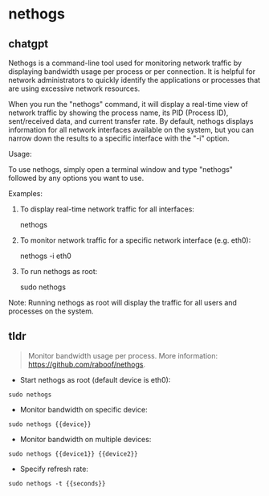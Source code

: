 # nethogs 
## chatgpt 
Nethogs is a command-line tool used for monitoring network traffic by displaying bandwidth usage per process or per connection. It is helpful for network administrators to quickly identify the applications or processes that are using excessive network resources.

When you run the "nethogs" command, it will display a real-time view of network traffic by showing the process name, its PID (Process ID), sent/received data, and current transfer rate. By default, nethogs displays information for all network interfaces available on the system, but you can narrow down the results to a specific interface with the "-i" option.

Usage:

To use nethogs, simply open a terminal window and type "nethogs" followed by any options you want to use.

Examples:

1. To display real-time network traffic for all interfaces:

   nethogs

2. To monitor network traffic for a specific network interface (e.g. eth0):

   nethogs -i eth0

3. To run nethogs as root:

   sudo nethogs

Note: Running nethogs as root will display the traffic for all users and processes on the system. 

## tldr 
 
> Monitor bandwidth usage per process.
> More information: <https://github.com/raboof/nethogs>.

- Start nethogs as root (default device is eth0):

`sudo nethogs`

- Monitor bandwidth on specific device:

`sudo nethogs {{device}}`

- Monitor bandwidth on multiple devices:

`sudo nethogs {{device1}} {{device2}}`

- Specify refresh rate:

`sudo nethogs -t {{seconds}}`
